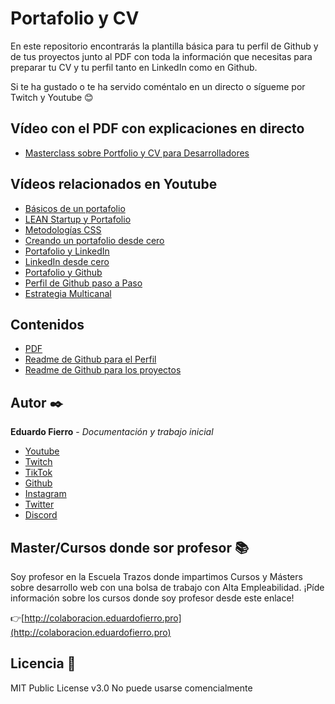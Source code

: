 # Portafolio y CV

En este repositorio encontrarás la plantilla básica para tu perfil de Github y de tus proyectos junto al PDF con toda la información que necesitas para preparar tu CV y tu perfil tanto en LinkedIn como en Github.

Si te ha gustado o te ha servido coméntalo en un directo o sígueme por Twitch y Youtube 😊

## Vídeo con el PDF con explicaciones en directo
* [Masterclass sobre Portfolio y CV para Desarrolladores](https://youtu.be/Hn7gQrp489s)

## Vídeos relacionados en Youtube
* [Básicos de un portafolio](https://www.youtube.com/watch?v=nLSDyNhbUnY)
* [LEAN Startup y Portafolio](https://youtu.be/j6RZqCe4hTs)
* [Metodologías CSS](https://www.youtube.com/watch?v=f0LpZoyY1gE)
* [Creando un portafolio desde cero](https://youtu.be/XAwXz2w3vlg)
* [Portafolio y LinkedIn](https://www.youtube.com/watch?v=--mCLmUR8gs)
* [LinkedIn desde cero](https://youtu.be/fPpkIvz85UQ)
* [Portafolio y Github](https://www.youtube.com/watch?v=xjERpR298y4)
* [Perfil de Github paso a Paso](https://youtu.be/W5morje1Fjs)
* [Estrategia Multicanal](https://www.youtube.com/watch?v=xjERpR298y4)

## Contenidos 
* [PDF](https://github.com/eduardofierropro/Portafolio-y-CV/blob/main/Trabajo.pdf)
* [Readme de Github para el Perfil](https://github.com/eduardofierropro/Portafolio-y-CV/blob/main/readme_perfil_github.md)
* [Readme de Github para los proyectos](https://github.com/eduardofierropro/Portafolio-y-CV/blob/main/readme_proyecto.md)

## Autor ✒️

**Eduardo Fierro** - *Documentación y trabajo inicial*

* [Youtube](https://youtube.com/EduardoFierroPro?sub_confirmation=1)
* [Twitch](https://twitch.tv/eduardofierropro)
* [TikTok](https://www.tiktok.com/@eduardofierro.pro?)
* [Github](https://github.com/eduardofierropro)
* [Instagram](https://instagram.com/eduardofierro.pro)
* [Twitter](https://twitter.com/edfierropro)
* [Discord](https://discord.gg/t4Txush)

## Master/Cursos donde sor profesor 📚

Soy profesor en la Escuela Trazos donde impartimos Cursos y Másters sobre desarrollo web con una bolsa de trabajo con Alta Empleabilidad. ¡Píde información sobre los cursos donde soy profesor desde este enlace!

👉[http://colaboracion.eduardofierro.pro](http://colaboracion.eduardofierro.pro)

## Licencia 📄

MIT Public License v3.0
No puede usarse comencialmente
